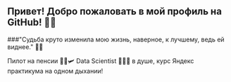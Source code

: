 ## Привет! Добро пожаловать в мой профиль на GitHub! 👋🏻
###"Судьба круто изменила мою жизнь, наверное, к лучшему, ведь ей виднее." 🤞🏻

Пилот на пенсии 👨‍✈🛩️  Data Scientist 👨🏼‍💻 в душе, курс Яндекс практикума на одном дыхании! 



